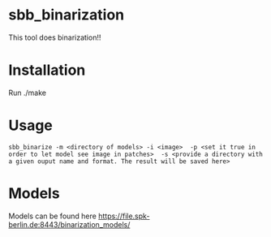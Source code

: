# sbb_binarization
This tool does binarization!!

# Installation
Run ./make

# Usage 
`sbb_binarize -m <directory of models> -i <image> 
-p <set it true in order to let model see image in patches> 
-s <provide a directory with a given ouput name and format. The result will be saved here>`
# Models
Models can be found here
https://file.spk-berlin.de:8443/binarization_models/
